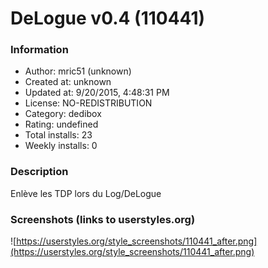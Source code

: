 # DeLogue v0.4 (110441)

### Information
- Author: mric51 (unknown)
- Created at: unknown
- Updated at: 9/20/2015, 4:48:31 PM
- License: NO-REDISTRIBUTION
- Category: dedibox
- Rating: undefined
- Total installs: 23
- Weekly installs: 0


### Description
Enlève les TDP lors du Log/DeLogue


### Screenshots (links to userstyles.org)
![https://userstyles.org/style_screenshots/110441_after.png](https://userstyles.org/style_screenshots/110441_after.png)


